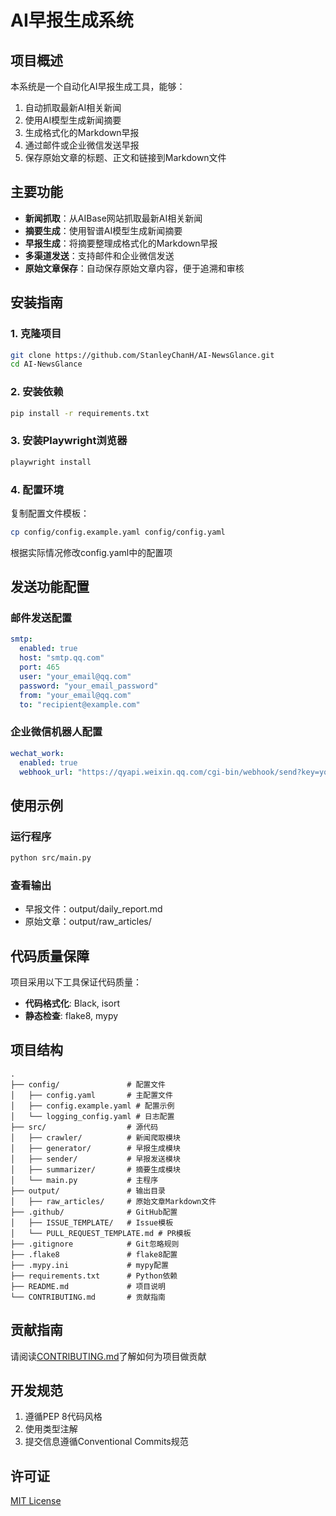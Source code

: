 # AI早报生成系统

## 项目概述
本系统是一个自动化AI早报生成工具，能够：
1. 自动抓取最新AI相关新闻
2. 使用AI模型生成新闻摘要
3. 生成格式化的Markdown早报
4. 通过邮件或企业微信发送早报
5. 保存原始文章的标题、正文和链接到Markdown文件

## 主要功能
- **新闻抓取**：从AIBase网站抓取最新AI相关新闻
- **摘要生成**：使用智谱AI模型生成新闻摘要
- **早报生成**：将摘要整理成格式化的Markdown早报
- **多渠道发送**：支持邮件和企业微信发送
- **原始文章保存**：自动保存原始文章内容，便于追溯和审核

## 安装指南

### 1. 克隆项目
```bash
git clone https://github.com/StanleyChanH/AI-NewsGlance.git
cd AI-NewsGlance
```

### 2. 安装依赖
```bash
pip install -r requirements.txt
```

### 3. 安装Playwright浏览器
```bash
playwright install
```

### 4. 配置环境
复制配置文件模板：
```bash
cp config/config.example.yaml config/config.yaml
```
根据实际情况修改config.yaml中的配置项

## 发送功能配置

### 邮件发送配置
```yaml
smtp:
  enabled: true
  host: "smtp.qq.com"
  port: 465
  user: "your_email@qq.com"
  password: "your_email_password"
  from: "your_email@qq.com"
  to: "recipient@example.com"
```

### 企业微信机器人配置
```yaml
wechat_work:
  enabled: true
  webhook_url: "https://qyapi.weixin.qq.com/cgi-bin/webhook/send?key=your_key"
```

## 使用示例

### 运行程序
```bash
python src/main.py
```

### 查看输出
- 早报文件：output/daily_report.md
- 原始文章：output/raw_articles/

## 代码质量保障
项目采用以下工具保证代码质量：
- **代码格式化**: Black, isort
- **静态检查**: flake8, mypy

## 项目结构
```
.
├── config/               # 配置文件
│   ├── config.yaml       # 主配置文件
│   ├── config.example.yaml # 配置示例
│   └── logging_config.yaml # 日志配置
├── src/                  # 源代码
│   ├── crawler/          # 新闻爬取模块
│   ├── generator/        # 早报生成模块
│   ├── sender/           # 早报发送模块
│   ├── summarizer/       # 摘要生成模块
│   └── main.py           # 主程序
├── output/               # 输出目录
│   ├── raw_articles/     # 原始文章Markdown文件
├── .github/              # GitHub配置
│   ├── ISSUE_TEMPLATE/   # Issue模板
│   └── PULL_REQUEST_TEMPLATE.md # PR模板
├── .gitignore            # Git忽略规则
├── .flake8               # flake8配置
├── .mypy.ini             # mypy配置
├── requirements.txt      # Python依赖
├── README.md             # 项目说明
└── CONTRIBUTING.md       # 贡献指南
```

## 贡献指南
请阅读[CONTRIBUTING.md](CONTRIBUTING.md)了解如何为项目做贡献

## 开发规范
1. 遵循PEP 8代码风格
2. 使用类型注解
3. 提交信息遵循Conventional Commits规范

## 许可证
[MIT License](LICENSE)
